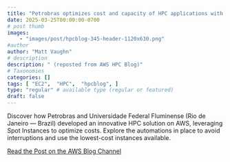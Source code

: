 ```yaml
---
title: "Petrobras optimizes cost and capacity of HPC applications with Amazon EC2 Spot Instances"
date: 2025-03-25T00:00:00-0700
# post thumb
images:
    - "images/post/hpcblog-345-header-1120x630.png"
#author
author: "Matt Vaughn"
# description
description: " (reposted from AWS HPC Blog)"
# Taxonomies
categories: []
tags: [ "EC2",  "HPC",  "hpcblog", ]
type: "regular" # available type (regular or featured)
draft: false
---
```


Discover how Petrobras and Universidade Federal Fluminense (Rio de Janeiro — Brazil) developed an innovative HPC solution on AWS, leveraging Spot Instances to optimize costs. Explore the automations in place to avoid interruptions and use the lowest-cost instances available.

<a href="https://aws.amazon.com/blogs/hpc/petrobras-optimizes-cost-and-capacity-of-hpc-applications-with-amazon-ec2-spot-instances/" class="btn btn-primary btn-lg active" role="button" aria-pressed="true" style="margin-top: 8px;">Read the Post on the AWS Blog Channel</a>
